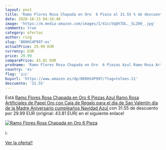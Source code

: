 ```yaml
---
layout: post
title: 'Ramo Flores Rosa Chapada en Oro  6 Pieza al 31.55 % de descuento'
date: 2020-10-23 04:16:40
image: 'https://m.media-amazon.com/images/I/41ccVqQh7DL._SL200_.jpg'
comments: true
category: ofertas
author: ring
slug: 'B08HS4P997-es'
actualPrice: 29.99 EUR
currency: EUR
price: 29.99
comparePrice: 43.81 EUR
prodname: 'Ramo Flores Rosa Chapada en Oro  6 Piezas Azul Ramo Rosa Artificiales de Papel Oro con Caja de Regalo para el día de San Valentín  día de la Madre  Aniversario  cumpleaños  Navidad  Azul '
country: 'es'
flag: '🇪🇸'
buyurl: 'https://www.amazon.es/dp/B08HS4P997/?tag=tolees-21'
descuento: '31.55'
---
```


Está [Ramo Flores Rosa Chapada en Oro  6 Piezas Azul Ramo Rosa Artificiales de Papel Oro con Caja de Regalo para el día de San Valentín  día de la Madre  Aniversario  cumpleaños  Navidad  Azul ](https://www.amazon.es/dp/B08HS4P997/?tag=tolees-21) con 31.55 de descuento por 29.99 EUR (original: 43.81 EUR) en el siguiente enlace!

[![Ramo Flores Rosa Chapada en Oro  6 Pieza](https://m.media-amazon.com/images/I/41ccVqQh7DL._SL200_.jpg)](https://www.amazon.es/dp/B08HS4P997/?tag=tolees-21)

ℹ️:


[Ver la oferta!!](https://www.amazon.es/dp/B08HS4P997/?tag=tolees-21)
